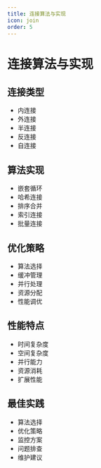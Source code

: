 ```yaml
---
title: 连接算法与实现
icon: join
order: 5
---
```


# 连接算法与实现

## 连接类型
- 内连接
- 外连接
- 半连接
- 反连接
- 自连接

## 算法实现
- 嵌套循环
- 哈希连接
- 排序合并
- 索引连接
- 批量连接

## 优化策略
- 算法选择
- 缓冲管理
- 并行处理
- 资源分配
- 性能调优

## 性能特点
- 时间复杂度
- 空间复杂度
- 并行能力
- 资源消耗
- 扩展性能

## 最佳实践
- 算法选择
- 优化策略
- 监控方案
- 问题排查
- 维护建议
